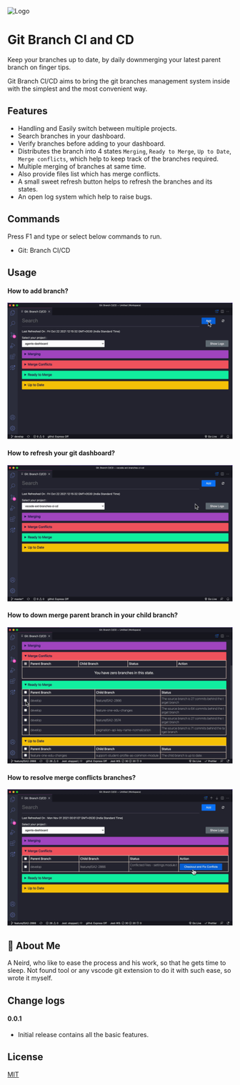 
![Logo](https://dev-to-uploads.s3.amazonaws.com/uploads/articles/th5xamgrr6se0x5ro4g6.png)


# Git Branch CI and CD

Keep your branches up to date, by daily downmerging your latest parent branch on finger tips.

Git Branch CI/CD aims to bring the git branches management system inside with the simplest and the most convenient way.




## Features

 - Handling and Easily switch between multiple projects.
 - Search branches in your dashboard.
 - Verify branches before adding to your dashboard.
 - Distributes the branch into 4 states `Merging`, `Ready to Merge`, `Up to Date`, `Merge conflicts`, which help to keep track of the branches required.
 - Multiple merging of branches at same time.
 - Also provide files list which has merge conflicts.
 - A small sweet refresh button helps to refresh the branches and its states.
 - An open log system which help to raise bugs.



## Commands

Press F1 and type or select below commands to run.

* Git: Branch CI/CD

## Usage

#### How to add branch?
![Add Branch](https://github.com/AdityaToke/vscode-ext-branches-ci-cd/blob/master/readme-animations/add.gif)

#### How to refresh your git dashboard?
![Refresh Branch](https://github.com/AdityaToke/vscode-ext-branches-ci-cd/blob/master/readme-animations/refresh.gif)

#### How to down merge parent branch in your child branch?
![Merge Branch](https://github.com/AdityaToke/vscode-ext-branches-ci-cd/blob/master/readme-animations/merge.gif)

#### How to resolve merge conflicts branches?
![Merge conflicts](https://github.com/AdityaToke/vscode-ext-branches-ci-cd/blob/master/readme-animations/merge-conflicts.gif)
## 🚀 About Me
A Neird, who like to ease the process and his work, so that he gets time to sleep.
Not found tool or any vscode git extension to do it with such ease, so wrote it myself.


## Change logs

#### 0.0.1
- Initial release contains all the basic features.


## License

[MIT](https://choosealicense.com/licenses/mit/)